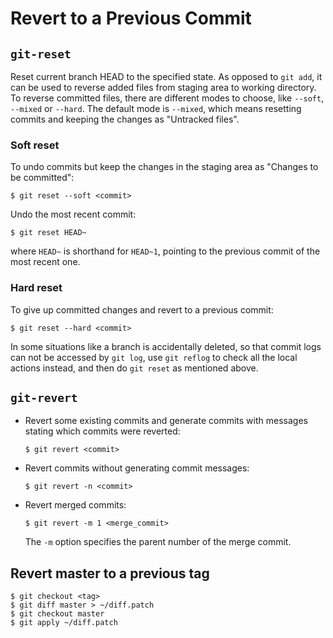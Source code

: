 # Revert to a Previous Commit

## `git-reset`

Reset current branch HEAD to the specified state. As opposed to `git add`, it can be used to reverse added files from staging area to working directory. To reverse committed files, there are different modes to choose, like `--soft`, `--mixed` or `--hard`. The default mode is `--mixed`, which means resetting commits and keeping the changes as "Untracked files".

### Soft reset

To undo commits but keep the changes in the staging area as "Changes to be committed":

```console
$ git reset --soft <commit>
```

Undo the most recent commit:

```console
$ git reset HEAD~
```
where `HEAD~` is shorthand for `HEAD~1`, pointing to the previous commit of the most recent one.


### Hard reset

To give up committed changes and revert to a previous commit:

```console
$ git reset --hard <commit>
```

In some situations like a branch is accidentally deleted, so that commit logs can not be accessed by `git log`, use `git reflog` to check all the local actions instead, and then do `git reset` as mentioned above.

## `git-revert`

* Revert some existing commits and generate commits with messages stating which commits were reverted:

  ```console
  $ git revert <commit>
  ```

* Revert commits without generating commit messages:

  ```console
  $ git revert -n <commit>
  ```

* Revert merged commits:

  ```console
  $ git revert -m 1 <merge_commit>
  ```

  The `-m` option specifies the parent number of the merge commit.

## Revert master to a previous tag

  ```console
  $ git checkout <tag>
  $ git diff master > ~/diff.patch
  $ git checkout master
  $ git apply ~/diff.patch
  ```
